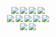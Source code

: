 <div align="center">
	<div>
		<img src="https://img.shields.io/badge/JavaScript-F7DF1E?style=for-the-badge&logo=javascript&logoColor=black" />
		<img src="https://img.shields.io/badge/TypeScript-007ACC?style=for-the-badge&logo=typescript&logoColor=white" />
		<img src ="https://img.shields.io/badge/Go-00ADD8?style=for-the-badge&logo=go&logoColor=white" />
		<img src ="https://img.shields.io/badge/Rust-black?style=for-the-badge&logo=rust&logoColor=#E57324" />
	</div>
	<div>
		<img src="https://img.shields.io/badge/HTML5-E34F26?style=for-the-badge&logo=html5&logoColor=white" />
		<img src="https://img.shields.io/badge/CSS3-1572B6?style=for-the-badge&logo=css3&logoColor=white" />
		<img src="https://img.shields.io/badge/Sass-CC6699?style=for-the-badge&logo=sass&logoColor=white" />
		<img src="https://img.shields.io/badge/Figma-F24E1E?style=for-the-badge&logo=figma&logoColor=white" />
		<img src="https://img.shields.io/badge/PostgreSQL-316192?style=for-the-badge&logo=postgresql&logoColor=white" />
	</div>
	<div>
		<img src="https://img.shields.io/badge/C%23-239120?style=for-the-badge&logo=c-sharp&logoColor=white" />
		<img src="https://img.shields.io/badge/Unity-100000?style=for-the-badge&logo=unity&logoColor=white" />
	</div>
</div>

<!--
## &#x1f4c8; GitHub Stats

<a href="https://github.com/EHughes190/EHughes190">
	<img align="left" src="https://github-readme-stats.vercel.app/api/top-langs/?username=EHughes190&theme=gruvbox&layout=compact&langs_count=6&hide=html,scss,css,shell" />
</a>
<a href="https://github.com/EHughes190/EHughes190">
	<img align="right" src="https://github-readme-stats.vercel.app/api?username=EHughes190&show_icons=true&theme=gruvbox" />
</a>


If too many requests are made to the above, vercel won't show it. The below uses a dynamic url which we can use instead.
<a href="https://github.com/EHughes190/EHughes190">
	<img align="left" src="https://readmestats.999857.xyz/api/top-langs/?username=EHughes190&hide_progress=true&theme=gruvbox&layout=compact&exclude_repo=Pixel-Platformer&langs_count=6&hide=html,scss,css,shell" />
</a>
<a href="https://github.com/EHughes190/EHughes190">
	<img align="right" src="https://readmestats.999857.xyz/api?username=EHughes190&show_icons=true&theme=gruvbox" />
</a>
-->

<!--
**EHughes190/EHughes190** is a ✨ _special_ ✨ repository because its `README.md` (this file) appears on your GitHub profile.

Here are some ideas to get you started:

- 🔭 I’m currently working on ...
- 🌱 I’m currently learning ...
- 👯 I’m looking to collaborate on ...
- 🤔 I’m looking for help with ...
- 💬 Ask me about ...
- 📫 How to reach me: ...
- 😄 Pronouns: ...
- ⚡ Fun fact: ...
-->
